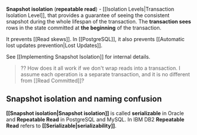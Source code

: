 **Snapshot isolation** (**repeatable read**) - [[Isolation Levels|Transaction Isolation Level]], that provides a guarantee of seeing the consistent snapshot during the whole lifespan of the transaction. The **transaction sees** rows in the state committed at **the beginning** of the transaction.

It prevents [[Read skews]]. 
In [[PostgreSQL]], it also prevents [[Automatic lost updates prevention|Lost Updates]].

See [[Implementing Snapshot Isolation]] for internal details.

> ?? How does it all work if we don't wrap reads into a transaction. I assume each operation is a separate transaction, and it is no different from [[Read Committed]]?

## Snapshot isolation and naming confusion

**[[Snapshot isolation|Snapshot isolation]]** is called **serializable** in Oracle and **Repeatable Read** in PostgreSQL and MySQL. In IBM DB2 **Repeatable Read** refers to **[[Serializable|serializability]]**.
